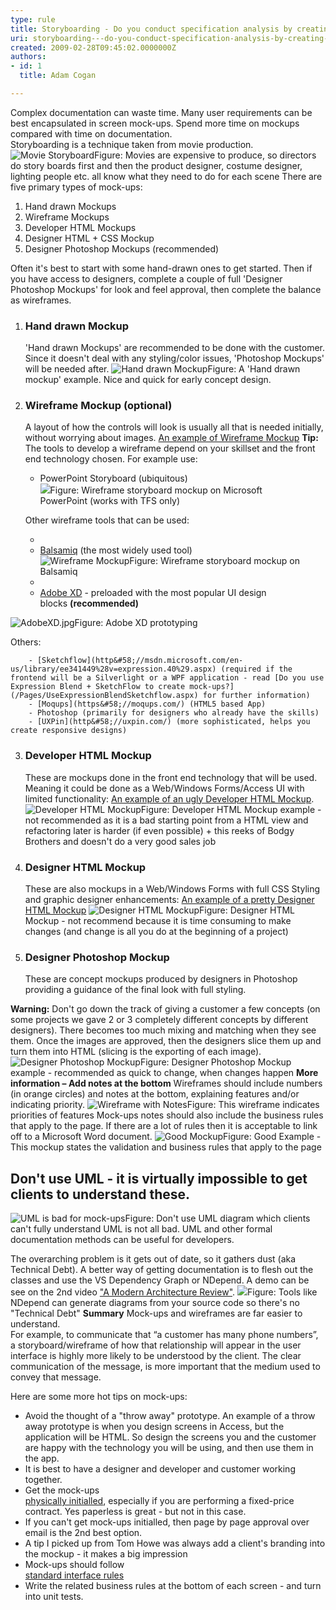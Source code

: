 ```yaml
---
type: rule
title: Storyboarding - Do you conduct specification analysis by creating mock-ups?
uri: storyboarding---do-you-conduct-specification-analysis-by-creating-mock-ups
created: 2009-02-28T09:45:02.0000000Z
authors:
- id: 1
  title: Adam Cogan

---
```


 ​Complex documentation can waste time. Many user requirements can be best encapsulated in screen mock-ups. Spend more time on mockups compared with time on documentation.  
Storyboarding is a technique taken from movie production.
![Movie Storyboard](/PublishingImages/movie-storyboard.jpg)Figure: Movies are expensive to produce, so directors do story boards first and then the product designer, costume designer, lighting people etc. all know what they need to do for each scene
There are five primary types of mock-ups:

1. Hand drawn Mockups
2. Wireframe Mockups
3. Developer HTML Mockups
4. Designer HTML + CSS Mockup
5. Designer Photoshop Mockups (recommended)


Often it's best to start with some hand-drawn ones to get started. Then if you have access to designers, complete a couple of full 'Designer Photoshop Mockups' for look and feel approval, then complete the balance as wireframes.

1. ### Hand drawn Mockup
    'Hand drawn Mockups' are recommended to be done with the customer. Since it doesn't deal with any styling/color issues, 'Photoshop Mockups' will be needed after.
![Hand drawn Mockup](/PublishingImages/Hand-Drawn-Mockup.jpg)Figure: A 'Hand drawn mockup' example. Nice and quick for early concept design.
2. ### Wireframe Mockup (optional)
    A layout of how the controls will look is usually all that is needed initially, without worrying about images.           [An example of Wireframe Mockup](http&#58;//www.ssw.com.au/projects/ml_elaw/scenarios/index.html)
    **Tip:** The tools to develop a wireframe depend on your skillset and the front end technology chosen. For example use:

    - PowerPoint Storyboard (ubiquitous) <br>            ![](/PublishingImages/PPStoryboard.jpg)Figure: Wireframe storyboard mockup on Microsoft PowerPoint (works with TFS only)

    Other wireframe ​tools that can be used:

    - 
    - [Balsamiq](http&#58;//www.balsamiq.com/) (the most widely used tool) <br>            ![Wireframe Mockup](/PublishingImages/c24602_WireframeMockup.jpg)Figure: Wireframe storyboard mockup on Balsamiq
    - 
    - [Adobe XD](http&#58;//www.adobe.com/au/products/experience-design.html) - preloaded with the most popular UI design blocks **(recommended)​**

![AdobeXD.jpg](/SiteAssets/storyboarding-do-you-conduct-specification-analysis-by-creating-mock-ups/AdobeXD.jpg)Figure: Adobe XD prototyping
​​​​​

Others:​

        - [Sketchflow](http&#58;//msdn.microsoft.com/en-us/library/ee341449%28v=expression.40%29.aspx) (required if the frontend will be a Silverlight or a WPF application - read [Do you use Expression Blend + SketchFlow to create mock-ups?](/Pages/UseExpressionBlendSketchflow.aspx) for further information)
        - [Moqups](https&#58;//moqups.com/) ​(HTML5 based App)
        - Photoshop (primarily for designers who already have the skills)​
        - ​[UXPin](http&#58;//uxpin.com/) ​(more sophisticated, helps you create responsive designs)
3. ### Developer HTML Mockup
    These are mockups done in the front end technology that will be used. Meaning it could be done as a Web/Windows Forms/Access UI with limited functionality:
    [An example of an ugly Developer HTML Mockup](http&#58;//www.ssw.com.au/Projects/AC_Metalcorp/Default.aspx).
![Developer HTML Mockup](/PublishingImages/1d9b4a_DeveloperHTMLMockup.jpg)Figure: Developer HTML Mockup example - not recommended as it is a bad starting point from a HTML view and refactoring later is harder (if even possible) + this reeks of Bodgy Brothers and doesn't do a very good sales job
4. ### Designer HTML Mockup
    These are also mockups in a Web/Windows Forms with full CSS Styling and graphic designer enhancements:
    [An example of a pretty Designer HTML Mockup](http&#58;//www.ssw.com.au/projects/ml_elaw/html/clientpage.html)
![Designer HTML Mockup](/PublishingImages/11fe40_HTMLMockup.jpg)Figure: Designer HTML Mockup - not recommend because it is time consuming to make changes (and change is all you do at the beginning of a project)
5. ### Designer Photoshop Mockup
    These are concept mockups produced by designers in Photoshop providing a guidance of the final look with full styling.

**Warning:** Don't go down the track of giving a customer a few concepts (on some projects we gave 2 or 3 completely different concepts by different designers). There becomes too much mixing and matching when they see them. Once the images are approved, then the designers slice them up and turn them into HTML (slicing is the exporting of each image).
![Designer Photoshop Mockup](/PublishingImages/1d6c03_PSMockup.jpg)Figure: Designer Photoshop Mockup example - recommended as quick to change, when changes happen     **More information – Add notes at the bottom**
    Wireframes should include numbers (in orange circles) and notes at the bottom, explaining features and/or indicating priority.
![Wireframe with Notes](/PublishingImages/wireframe-with-notes.jpg)Figure: This wireframe indicates priorities of features     Mock-ups notes should also include the business rules that apply to the page. If there are a lot of rules then it is acceptable to link off to a Microsoft Word document.
![Good Mockup](/PublishingImages/88215b_Mockup_1.jpg)Figure: Good Example - This mockup states the validation and business rules that apply to the page


## Don't use UML - it is virtually impossible to get clients to understand these.
![UML is bad for mock-ups](/PublishingImages/Bad-UML.jpg)Figure: Don't use UML diagram which clients can't fully understand
UML is not all bad. UML and other formal documentation methods can be useful for developers.

The overarching problem is it gets out of date, so it gathers dust (aka Technical Debt).
A better way of getting documentation is to flesh out the classes and use the VS Dependency Graph or NDepend.
A demo can be see on the 2nd video     ["A Modern Architecture Review"](http&#58;//channel9.msdn.com/Events/TechEd/Australia/2012?sort=sequential&amp;direction=desc&amp;term=&amp;s=adam%2Bcogan).​
![](/PublishingImages/23f19c_ndepend.png)Figure: Tools like NDepend can generate diagrams from your source code so there's no "Technical Debt"​
**Summary**
Mock-ups and wireframes are far easier to understand.     
For example, to communicate that “a customer has many phone numbers”, a storyboard/wireframe of how that relationship will appear in the user interface is highly more likely to be understood by the client.
The clear communication of the message, is more important that the medium used to convey that message.


Here are some more hot tips on mock-ups:

- Avoid the thought of a "throw away" prototype. An example of a throw away prototype is when you design screens in Access, but the application will be HTML. So design the screens you and the customer are happy with the technology you will be using, and then use them in the app.
- It is best to have a designer and developer and customer working together.
- Get the mock-ups <br>         [physically initialled](/Pages/AskClientsToInitialYourWork.aspx), especially if you are performing a fixed-price contract. Yes paperless is great - but not in this case.
- If you can't get mock-ups initialled, then page by page approval over email is the 2nd best option.
- A tip I picked up from Tom Howe was always add a client's branding into the mockup - it makes a big impression
- Mock-ups should follow <br>         [standard interface rules](http&#58;//www.ssw.com.au/ssw/Standards/Rules/RulesToBetterInterfaces.aspx)
- Write the related business rules at the bottom of each screen - and turn into unit tests.



